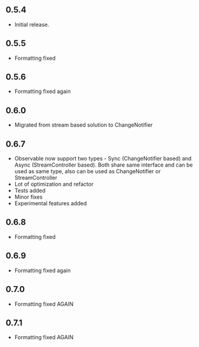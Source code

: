 ## 0.5.4

* Initial release.

## 0.5.5

* Formatting fixed

## 0.5.6

* Formatting fixed again

## 0.6.0

* Migrated from stream based solution to ChangeNotifier

## 0.6.7

* Observable now support two types - Sync (ChangeNotifier based) and Async (StreamController based).
  Both share same interface and can be used as same type, also can be used as ChangeNotifier or StreamController
* Lot of optimization and refactor
* Tests added
* Minor fixes
* Experimental features added

## 0.6.8

* Formatting fixed

## 0.6.9

* Formatting fixed again

## 0.7.0

* Formatting fixed AGAIN

## 0.7.1

* Formatting fixed AGAIN